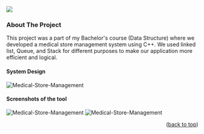 <a name="readme-top"></a>
<p float="left">
  <img src="https://img.shields.io/badge/C%2B%2B-00599C?style=for-the-badge&logo=c%2B%2B&logoColor=white">
</p>

<!-- ABOUT THE PROJECT -->
### About The Project
This project was a part of my Bachelor's course (Data Structure) where we developed a medical store management system using C++. We used linked list, Queue, and Stack for different purposes to make our application more efficient and logical.

#### System Design
![Medical-Store-Management](https://github.com/grpranto/Medical-Store-Management/blob/master/images/system%20design.png)

#### Screenshots of the tool
![Medical-Store-Management](https://github.com/grpranto/Medical-Store-Management/blob/master/images/Medical-Store-Project-output1.png)
![Medical-Store-Management](https://github.com/grpranto/Medical-Store-Management/blob/master/images/Medical-Store-Project-output2.png)

<p align="right">(<a href="#readme-top">back to top</a>)</p>
<!--https://github.com/alexandresanlim/Badges4-README.md-Profile-->
